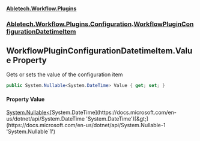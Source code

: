 #### [Abletech.Workflow.Plugins](index.md 'index')
### [Abletech.Workflow.Plugins.Configuration](Abletech_Workflow_Plugins_Configuration.md 'Abletech.Workflow.Plugins.Configuration').[WorkflowPluginConfigurationDatetimeItem](WorkflowPluginConfigurationDatetimeItem.md 'Abletech.Workflow.Plugins.Configuration.WorkflowPluginConfigurationDatetimeItem')
## WorkflowPluginConfigurationDatetimeItem.Value Property
Gets or sets the value of the configuration item  
```csharp
public System.Nullable<System.DateTime> Value { get; set; }
```
#### Property Value
[System.Nullable&lt;](https://docs.microsoft.com/en-us/dotnet/api/System.Nullable-1 'System.Nullable`1')[System.DateTime](https://docs.microsoft.com/en-us/dotnet/api/System.DateTime 'System.DateTime')[&gt;](https://docs.microsoft.com/en-us/dotnet/api/System.Nullable-1 'System.Nullable`1')
